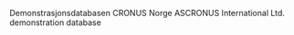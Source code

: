 <span data-ttu-id="59a3e-101">Demonstrasjonsdatabasen CRONUS Norge AS</span><span class="sxs-lookup"><span data-stu-id="59a3e-101">CRONUS International Ltd. demonstration database</span></span>

